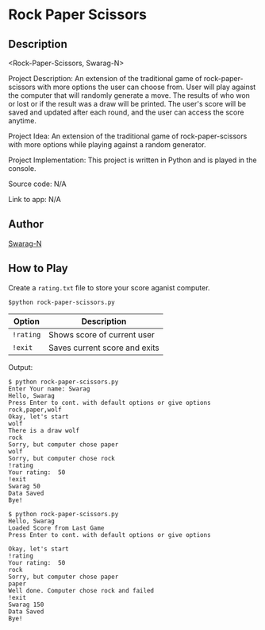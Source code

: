# Rock Paper Scissors #

## Description ##
<Rock-Paper-Scissors, Swarag-N>

Project Description:
An extension of the traditional game of rock-paper-scissors with more options the user can choose from. User will play against the computer that will randomly generate a move. The results of who won or lost or if the result was a draw will be printed. The user's score will be saved and updated after each round, and the user can access the score anytime. 

Project Idea: An extension of the traditional game of rock-paper-scissors with more options while playing against a random generator.

Project Implementation: This project is written in Python and is played in the console.

Source code: N/A

Link to app: N/A


## Author ##

[Swarag-N](https://github.com/Swarag-N)

## How to Play ##

Create a `rating.txt` file to store your score aganist computer.

```console
$python rock-paper-scissors.py
```

|Option|Description|
|---|---|
|`!rating`|Shows score of current user|
|`!exit`|Saves current score and exits|

Output:

``` code
$ python rock-paper-scissors.py
Enter Your name: Swarag
Hello, Swarag
Press Enter to cont. with default options or give options
rock,paper,wolf
Okay, let's start
wolf
There is a draw wolf
rock
Sorry, but computer chose paper
wolf
Sorry, but computer chose rock
!rating
Your rating:  50
!exit
Swarag 50
Data Saved
Bye!
```

```code
$ python rock-paper-scissors.py
Hello, Swarag
Loaded Score from Last Game
Press Enter to cont. with default options or give options

Okay, let's start
!rating
Your rating:  50
rock
Sorry, but computer chose paper
paper
Well done. Computer chose rock and failed
!exit
Swarag 150
Data Saved
Bye!
```
